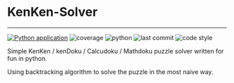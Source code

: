 # KenKen-Solver
----
[![Python application](https://github.com/royreznik/KenKen-Solver/actions/workflows/python-app.yml/badge.svg)](https://github.com/royreznik/KenKen-Solver/actions/workflows/python-app.yml)
![coverage](https://img.shields.io/badge/coverage-100%25-brightgreen)
![python](https://img.shields.io/github/pipenv/locked/python-version/royreznik/kenken-solver)
![last commit](https://img.shields.io/github/last-commit/royreznik/kenken-solver)
![code style](https://camo.githubusercontent.com/d91ed7ac7abbd5a6102cbe988dd8e9ac21bde0a73d97be7603b891ad08ce3479/68747470733a2f2f696d672e736869656c64732e696f2f62616467652f636f64652532307374796c652d626c61636b2d3030303030302e737667)

Simple KenKen / kenDoku / Calcudoku / Mathdoku puzzle solver written for fun in python.

Using backtracking algorithm to solve the puzzle in the most naive way.
